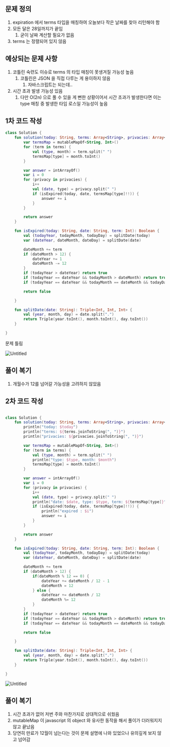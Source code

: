## 문제 정의

1. expiration 에서 terms 타입을 매칭하여 오늘보다 작은 날짜를 찾아 리턴해야 함
2. 모든 달은 28일까지가 끝임
    1. 굳이 날짜 계산할 필요가 없음
3. terms 는 정렬되어 있지 않음

## 예상되는 문제 사항

1. 코틀린 숙련도 이슈로 terms 의 타입 매칭이 못생겨질 가능성 높음
    1. 코틀린은 JSON 을 직접 다루는 게 용이하지 않음
        1. 자바스크립트는 되는데..
2. 시간 초과 발생 가능성 있음
    1. 다만 O(2n) 으로 풀 수 있을 게 뻔한 상황이어서 시간 초과가 발생한다면 이는 type 매칭 중 발생한 타임 로스일 가능성이 높음

## 1차 코드 작성

```kotlin
class Solution {
    fun solution(today: String, terms: Array<String>, privacies: Array<String>): IntArray {
        var termsMap = mutableMapOf<String, Int>()
        for (term in terms) {
            val (type, month) = term.split(" ")
            termsMap[type] = month.toInt()
        }

        var answer = intArrayOf()
        var i = 0
        for (privacy in privacies) {
            i++
            val (date, type) = privacy.split(" ")
            if (isExpired(today, date, termsMap[type]!!)) {
                answer += i
            }
        }

        return answer
    }

    fun isExpired(today: String, date: String, term: Int): Boolean {
        val (todayYear, todayMonth, todayDay) = splitDate(today)
        var (dateYear, dateMonth, dateDay) = splitDate(date)

        dateMonth += term
        if (dateMonth > 12) {
            dateYear += 1
            dateMonth -= 12
        }
        if (todayYear > dateYear) return true
        if (todayYear == dateYear && todayMonth > dateMonth) return true
        if (todayYear == dateYear && todayMonth == dateMonth && todayDay >= dateDay) return true

        return false

    }

    fun splitDate(date: String): Triple<Int, Int, Int> {
        val (year, month, day) = date.split(".")
        return Triple(year.toInt(), month.toInt(), day.toInt())
    }

}
```

문제 틀림

![Untitled](https://prod-files-secure.s3.us-west-2.amazonaws.com/213ef69f-0d1e-4d21-9468-12fe04ca65b6/3e816144-a71a-409b-8ed4-86ae2df587c8/Untitled.png)

## 풀이 복기

1. 개월수가 12를 넘어갈 가능성을 고려하지 않았음

## 2차 코드 작성

```kotlin

class Solution {
    fun solution(today: String, terms: Array<String>, privacies: Array<String>): IntArray {
        println("today: $today")
        println("terms: ${terms.joinToString(", ")}")
        println("privacies: ${privacies.joinToString(", ")}")

        var termsMap = mutableMapOf<String, Int>()
        for (term in terms) {
            val (type, month) = term.split(" ")
            println("type: $type, month: $month")
            termsMap[type] = month.toInt()
        }

        var answer = intArrayOf()
        var i = 0
        for (privacy in privacies) {
            i++
            val (date, type) = privacy.split(" ")
            println("date: $date, type: $type, term: ${termsMap[type]}")
            if (isExpired(today, date, termsMap[type]!!)) {
                println("expired : $i")
                answer += i
            }
        }

        return answer
    }

    fun isExpired(today: String, date: String, term: Int): Boolean {
        val (todayYear, todayMonth, todayDay) = splitDate(today)
        var (dateYear, dateMonth, dateDay) = splitDate(date)

        dateMonth += term
        if (dateMonth > 12) {
            if(dateMonth % 12 == 0) {
                dateYear += dateMonth / 12 - 1
                dateMonth = 12
            } else {
                dateYear += dateMonth / 12
                dateMonth %= 12
            }
        }
        if (todayYear > dateYear) return true
        if (todayYear == dateYear && todayMonth > dateMonth) return true
        if (todayYear == dateYear && todayMonth == dateMonth && todayDay >= dateDay) return true

        return false

    }

    fun splitDate(date: String): Triple<Int, Int, Int> {
        val (year, month, day) = date.split(".")
        return Triple(year.toInt(), month.toInt(), day.toInt())
    }

}
```

![Untitled](https://prod-files-secure.s3.us-west-2.amazonaws.com/213ef69f-0d1e-4d21-9468-12fe04ca65b6/d937ccdd-c9f0-4821-8d49-d8a957305155/Untitled.png)

## 풀이 복기

1. 시간 초과가 없어 저번 주와 마찬가지로 상대적으로 쉬웠음
2. mutableMap 이 javascript 의 object 와 유사한 동작을 해서 풀이가 더러워지지 않고 끝났음
3. 당연히 만료가 12월이 넘는다는 것이 문제 설명에 나와 있었으나 유의깊게 보지 않고 넘어감
